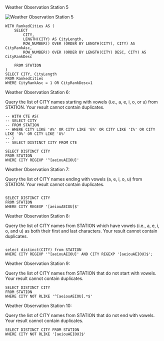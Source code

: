 Weather Observation Station 5

![Weather Observation Station 5](https://github.com/sahil0/Azure-Data-Engineering/assets/22682814/4db45ef2-bc7a-4513-9e5e-e7302081db39)



```
WITH RankedCities AS (
    SELECT 
        CITY,
        LENGTH(CITY) AS CityLength,
        ROW_NUMBER() OVER (ORDER BY LENGTH(CITY), CITY) AS CityRankAsc,
        ROW_NUMBER() OVER (ORDER BY LENGTH(CITY) DESC, CITY) AS CityRankDesc

    FROM STATION
)
SELECT CITY, CityLength
FROM RankedCities
WHERE CityRankAsc = 1 OR CityRankDesc=1
```
Weather Observation Station 6:

Query the list of CITY names starting with vowels (i.e., a, e, i, o, or u) from STATION. Your result cannot contain duplicates.

```
-- WITH CTE AS(
-- SELECT CITY
-- FROM STATION
-- WHERE CITY LIKE 'A%' OR CITY LIKE 'E%' OR CITY LIKE 'I%' OR CITY LIKE 'O%' OR CITY LIKE 'U%'
-- )
-- SELECT DISTINCT CITY FROM CTE

SELECT DISTINCT CITY
FROM STATION
WHERE CITY REGEXP '^[aeiouAEIOU]'
```
Weather Observation Station 7:

Query the list of CITY names ending with vowels (a, e, i, o, u) from STATION. Your result cannot contain duplicates.

```

SELECT DISTINCT CITY
FROM STATION
WHERE CITY REGEXP '[aeiouAEIOU]$'

```
Weather Observation Station 8:

Query the list of CITY names from STATION which have vowels (i.e., a, e, i, o, and u) as both their first and last characters. Your result cannot contain duplicates.
```

select distinct(CITY) from STATION 
WHERE CITY REGEXP '^[aeiouAEIOU]' AND CITY REGEXP '[aeiouAEIOU]$';
```

Weather Observation Station 9:

Query the list of CITY names from STATION that do not start with vowels. Your result cannot contain duplicates.


```
SELECT DISTINCT CITY 
FROM STATION 
WHERE CITY NOT RLIKE '^[aeiouAEIOU].*$'
```
Weather Observation Station 10:

Query the list of CITY names from STATION that do not end with vowels. Your result cannot contain duplicates.


```
SELECT DISTINCT CITY FROM STATION
WHERE CITY NOT RLIKE '[aeiouAEIOU]$'
```

